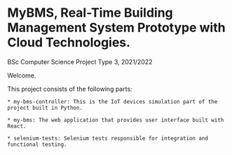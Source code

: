# MyBMS, Real-Time Building Management System Prototype with Cloud Technologies.
BSc Computer Science Project Type 3, 2021/2022

Welcome.

This project consists of the following parts:

    * my-bms-controller: This is the IoT devices simulation part of the project built in Python.

    * my-bms: The web application that provides user interface built with React.

    * selenium-tests: Selenium tests responsible for integration and functional testing.